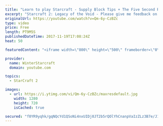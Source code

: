 ```yaml
---
title: "Learn to play Starcraft - Supply Block Tips + The Five Second Rule (Basic Guide & Tutorial)"
excerpt: "Starcraft 2: Legacy of the Void - Please give me feedback on this general video style/commentary, hopefully it helps you guys out!  Can very easily make more on different concepts if it is the right direction!  Sc2ReplayStats - http://www.sc2replaystats.com"
originalUrl: https://youtube.com/watch?v=Qm-6y-CzBZc
type: video
price: Free
length: PT9M5S
publishedDateTime: 2017-11-19T17:08:24Z
heat: 50

featuredContent: "<iframe width=\"800\" height=\"500\" frameborder=\"0\" src=\"https://www.youtube.com/embed/Qm-6y-CzBZc\" allow=\"accelerometer; autoplay; encrypted-media; gyroscope; picture-in-picture\" allowfullscreen></iframe>"

provider:
  name: WinterStarcraft
  domain: youtube.com

topics:
  - StarCraft 2

images:
  - url: https://i.ytimg.com/vi/Qm-6y-CzBZc/maxresdefault.jpg
    width: 1280
    height: 720
    isCached: true

secured: "f0YR9yqhk/gqNQcYd1QSoNi4nxUIDj0JT2b5rQOlYhCnanpVaIzZLz3B7e/J1Hf7MVwuvo34+Jra8uJNHPmGi1nriuV/T68b4roqK91mvJKi77oA1Hda80KzRTkwjKykyRgM45W+Z4IUhmmW1AryrH03vSqnfSLnqV0sFEWOmqksYhZy+wm3Ljgm3dsB29dkN70hYQt1el/h6NWEAvEFYq8WnJFPpIAWynWHJjAJZbaD5BVTKwMepGsf2JRPoOUXvm3wurSAX8j++VPwCsHrH8TKsm1eLVNcff8Cgn5vxa8qOo8BQOY65e/kvAwLNU5ZZ3Y2k17XNMh3ykHA36T1BIUpEIvG+OzPDiFoZ/W31qqnKQSZNXeoi+dn/+YS4XoSvzhNM8n+DHvBKuwHUI1Zt14sda8RDvzSsctt38SwlKY=;5VhGo49uVBqHtfJt7BjWVg=="
---
```


